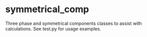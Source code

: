 # symmetrical_comp
Three phase and symmetrical components classes to assist with calculations. See test.py for usage examples.
